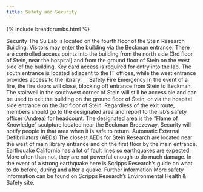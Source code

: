 ```yaml
---
title: Safety and Security
---
```

{% include breadcrumbs.html %}


Security
The Su Lab is located on the fourth floor of the Stein Research Building.
Visitors may enter the building via the Beckman entrance. There are controlled access points into the building from the north side (3rd floor of Stein, near the hospital) and from the ground floor of Stein on the west side of the building.
Key card access is required for entry into the lab. The south entrance is located adjacent to the IT offices, while the west entrance provides access to the library.
 
 
Safety
Fire Emergency
In the event of a fire, the fire doors will close, blocking off entrance from Stein to Beckman. The stairwell in the southwest corner of Stein will still be accessible and can be used to exit the building on the ground floor of Stein, or via the hospital side entrance on the 3rd floor of Stein.
Regardless of the exit route, members should go to the designated area and report to the lab’s safety officer (Andrea) for headcount. The designated area is the “Flame of Knowledge” sculpture located near the Beckman Breezeway. Security will notify people in that area when it is safe to return.
Automatic External Defibrillators (AEDs)
The closest AEDs for Stein Research are located near the west of main library entrance and on the first floor by the main entrance.
Earthquake
California has a lot of fault lines so earthquakes are expected. More often than not, they are not powerful enough to do much damage.  In the event of a strong earthquake here is Scripps Research’s guide on what to do before, during and after a quake.
Further information
More safety information can be found on Scripps Research’s Environmental Health & Safety site.